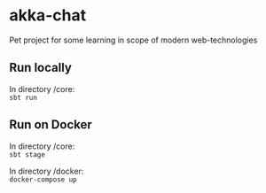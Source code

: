 # akka-chat

Pet project for some learning in scope of modern web-technologies

## Run locally
In directory /core:  
`sbt run`

## Run on Docker
In directory /core:  
`sbt stage`  

In directory /docker:  
`docker-compose up`  
